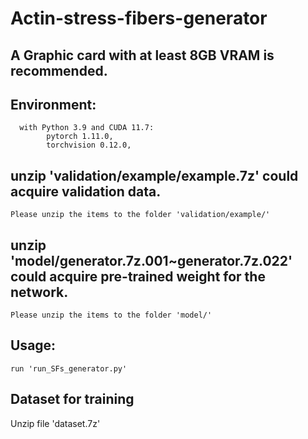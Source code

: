 # Actin-stress-fibers-generator
## A Graphic card with at least 8GB VRAM is recommended.
## Environment:
      with Python 3.9 and CUDA 11.7:
            pytorch 1.11.0,
            torchvision 0.12.0,
## unzip 'validation/example/example.7z' could acquire validation data.
    Please unzip the items to the folder 'validation/example/'
    
## unzip 'model/generator.7z.001~generator.7z.022' could acquire pre-trained weight for the network.
    Please unzip the items to the folder 'model/'
 
## Usage:
    run 'run_SFs_generator.py'
    
## Dataset for training
   Unzip file 'dataset.7z'
